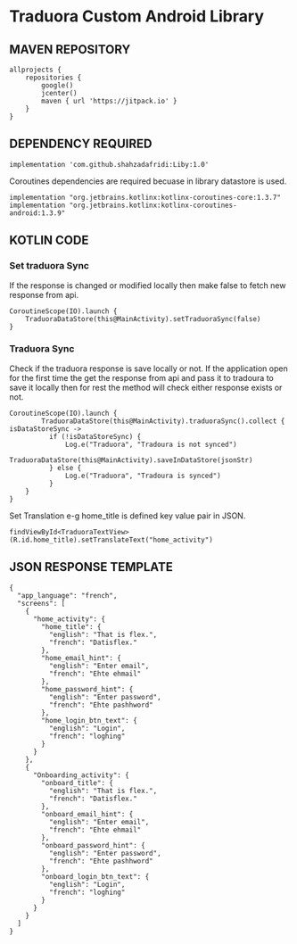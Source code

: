 # Traduora Custom Android Library

## MAVEN REPOSITORY
```
allprojects {
    repositories {
        google()
        jcenter()
        maven { url 'https://jitpack.io' }
    }
}
```

## DEPENDENCY REQUIRED

```
implementation 'com.github.shahzadafridi:Liby:1.0'
```
Coroutines dependencies are required becuase in library datastore is used.
```
implementation "org.jetbrains.kotlinx:kotlinx-coroutines-core:1.3.7"
implementation "org.jetbrains.kotlinx:kotlinx-coroutines-android:1.3.9"
```
## KOTLIN CODE

### Set traduora Sync
If the response is changed or modified locally then make false to fetch new response from api.
```
CoroutineScope(IO).launch {
	TraduoraDataStore(this@MainActivity).setTraduoraSync(false) 
}
```

### Traduora Sync
Check if the traduora response is save locally or not. If the application open for the first time the get the response from api and pass it to tradoura to save it locally then for rest the method will check either response exists or not.
```
CoroutineScope(IO).launch {
		TraduoraDataStore(this@MainActivity).traduoraSync().collect { isDataStoreSync ->
		  if (!isDataStoreSync) {
		      Log.e("Traduora", "Tradoura is not synced")
		      TraduoraDataStore(this@MainActivity).saveInDataStore(jsonStr)
		  } else {
		      Log.e("Traduora", "Tradoura is synced")
		  }
	}
}
```

Set Translation e-g home_title is defined key value pair in JSON.
```
findViewById<TraduoraTextView>(R.id.home_title).setTranslateText("home_activity")
```

## JSON RESPONSE TEMPLATE
```
{
  "app_language": "french",
  "screens": [
    {
      "home_activity": {
        "home_title": {
          "english": "That is flex.",
          "french": "Datisflex."
        },
        "home_email_hint": {
          "english": "Enter email",
          "french": "Ehte ehmail"
        },
        "home_password_hint": {
          "english": "Enter password",
          "french": "Ehte pashhword"
        },
        "home_login_btn_text": {
          "english": "Login",
          "french": "loghing"
        }
      }
    },
    {
      "Onboarding_activity": {
        "onboard_title": {
          "english": "That is flex.",
          "french": "Datisflex."
        },
        "onboard_email_hint": {
          "english": "Enter email",
          "french": "Ehte ehmail"
        },
        "onboard_password_hint": {
          "english": "Enter password",
          "french": "Ehte pashhword"
        },
        "onboard_login_btn_text": {
          "english": "Login",
          "french": "loghing"
        }
      }
    }
  ]
}
```
